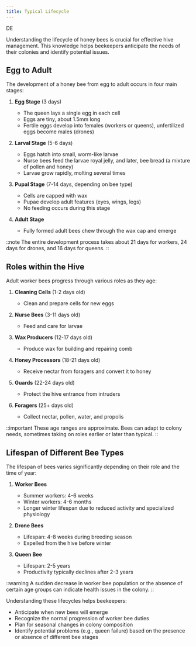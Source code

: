 ```yaml
---
title: Typical Lifecycle
---
```

DE

Understanding the lifecycle of honey bees is crucial for effective hive management. This knowledge helps beekeepers anticipate the needs of their colonies and identify potential issues.

## Egg to Adult

The development of a honey bee from egg to adult occurs in four main stages:

1. **Egg Stage** (3 days)
   - The queen lays a single egg in each cell
   - Eggs are tiny, about 1.5mm long
   - Fertile eggs develop into females (workers or queens), unfertilized eggs become males (drones)

2. **Larval Stage** (5-6 days)
   - Eggs hatch into small, worm-like larvae
   - Nurse bees feed the larvae royal jelly, and later, bee bread (a mixture of pollen and honey)
   - Larvae grow rapidly, molting several times

3. **Pupal Stage** (7-14 days, depending on bee type)
   - Cells are capped with wax
   - Pupae develop adult features (eyes, wings, legs)
   - No feeding occurs during this stage

4. **Adult Stage**
   - Fully formed adult bees chew through the wax cap and emerge

::note
The entire development process takes about 21 days for workers, 24 days for drones, and 16 days for queens.
::

## Roles within the Hive

Adult worker bees progress through various roles as they age:

1. **Cleaning Cells** (1-2 days old)
   - Clean and prepare cells for new eggs

2. **Nurse Bees** (3-11 days old)
   - Feed and care for larvae

3. **Wax Producers** (12-17 days old)
   - Produce wax for building and repairing comb

4. **Honey Processors** (18-21 days old)
   - Receive nectar from foragers and convert it to honey

5. **Guards** (22-24 days old)
   - Protect the hive entrance from intruders

6. **Foragers** (25+ days old)
   - Collect nectar, pollen, water, and propolis

::important
These age ranges are approximate. Bees can adapt to colony needs, sometimes taking on roles earlier or later than typical.
::

## Lifespan of Different Bee Types

The lifespan of bees varies significantly depending on their role and the time of year:

1. **Worker Bees**
   - Summer workers: 4-6 weeks
   - Winter workers: 4-6 months
   - Longer winter lifespan due to reduced activity and specialized physiology

2. **Drone Bees**
   - Lifespan: 4-8 weeks during breeding season
   - Expelled from the hive before winter

3. **Queen Bee**
   - Lifespan: 2-5 years
   - Productivity typically declines after 2-3 years

::warning
A sudden decrease in worker bee population or the absence of certain age groups can indicate health issues in the colony.
::

Understanding these lifecycles helps beekeepers:

- Anticipate when new bees will emerge
- Recognize the normal progression of worker bee duties
- Plan for seasonal changes in colony composition
- Identify potential problems (e.g., queen failure) based on the presence or absence of different bee stages

